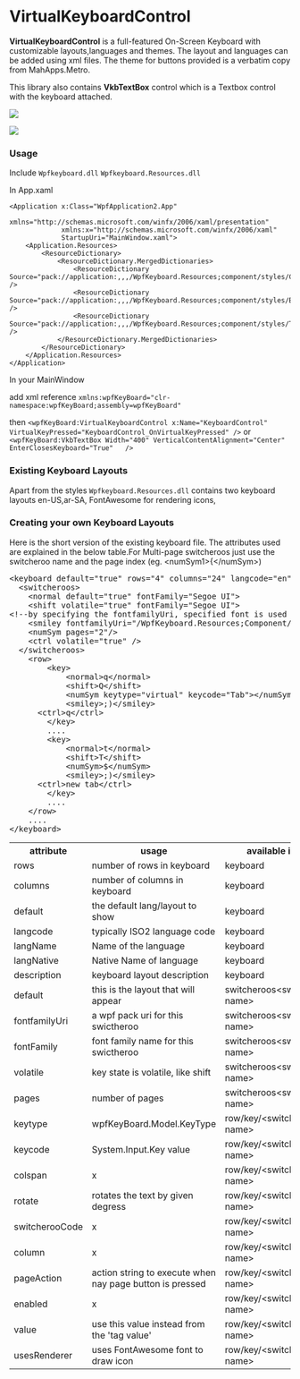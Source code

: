 VirtualKeyboardControl
======================

**VirtualKeyboardControl** is a full-featured On-Screen Keyboard with customizable layouts,languages and themes. The layout and languages can be added using xml files. The theme for buttons provided is a verbatim copy from MahApps.Metro. 

This library also contains **VkbTextBox** control which is a Textbox control with the keyboard attached.

 ![](https://raw.githubusercontent.com/naveedmurtuza/VirtualKeyboardControl/master/keyboard%20images/keyboard1.png)
 
 ![](https://raw.githubusercontent.com/naveedmurtuza/VirtualKeyboardControl/master/keyboard%20images/keyboard2.png)
 
### Usage ###
Include ```Wpfkeyboard.dll``` ```Wpfkeyboard.Resources.dll```

In App.xaml

```
<Application x:Class="WpfApplication2.App"
             xmlns="http://schemas.microsoft.com/winfx/2006/xaml/presentation"
             xmlns:x="http://schemas.microsoft.com/winfx/2006/xaml"
             StartupUri="MainWindow.xaml">
    <Application.Resources>
        <ResourceDictionary>
            <ResourceDictionary.MergedDictionaries>
                <ResourceDictionary Source="pack://application:,,,/WpfKeyboard.Resources;component/styles/Colors.xaml" />
                <ResourceDictionary Source="pack://application:,,,/WpfKeyboard.Resources;component/styles/Button.xaml" />
                <ResourceDictionary Source="pack://application:,,,/WpfKeyboard.Resources;component/styles/ToggleButton.xaml" />
            </ResourceDictionary.MergedDictionaries>
        </ResourceDictionary>
    </Application.Resources>
</Application>
```

In your MainWindow

add xml reference ```xmlns:wpfKeyBoard="clr-namespace:wpfKeyBoard;assembly=wpfKeyBoard"```

then
```<wpfKeyBoard:VirtualKeyboardControl x:Name="KeyboardControl" VirtualKeyPressed="KeyboardControl_OnVirtualKeyPressed" />```
or
```<wpfKeyBoard:VkbTextBox Width="400" VerticalContentAlignment="Center" EnterClosesKeyboard="True"   />```

### Existing Keyboard Layouts ###
Apart from the styles ```Wpfkeyboard.Resources.dll``` contains two keyboard layouts en-US,ar-SA, FontAwesome for rendering icons, 
### Creating your own Keyboard Layouts ###
Here is the short version of the existing keyboard file. The attributes used are explained in the below table.For Multi-page switcheroos just use the switcheroo name and the page index (eg. &lt;numSym1>{&lt;/numSym>)
<pre>
&lt;keyboard default="true" rows="4" columns="24" langcode="en" langName="English" langNative="English" description="English QWERTY Layout">
  &lt;switcheroos>
    &lt;normal default="true" fontFamily="Segoe UI"></normal>
    &lt;shift volatile="true" fontFamily="Segoe UI"></shift>
&lt;!--by specifying the fontfamilyUri, specified font is used when displaying this key collection -->
    &lt;smiley fontfamilyUri="/WpfKeyboard.Resources;Component/fonts/#Emoticons" ></smiley>
    &lt;numSym pages="2"/>
    &lt;ctrl volatile="true" />
  &lt;/switcheroos>
	&lt;row>
		&lt;key>
			&lt;normal>q&lt;/normal>
			&lt;shift>Q&lt;/shift>
			&lt;numSym keytype="virtual" keycode="Tab">&lt;/numSym>
			&lt;smiley>;)&lt;/smiley>
      &lt;ctrl>q&lt;/ctrl>
		&lt;/key>
		....
		&lt;key>
			&lt;normal>t&lt;/normal>
			&lt;shift>T&lt;/shift>
			&lt;numSym>$&lt;/numSym>
			&lt;smiley>;)&lt;/smiley>
      &lt;ctrl>new tab&lt;/ctrl>
		&lt;/key>
		....
	&lt;/row>
	....
&lt;/keyboard>
</pre>
<table><tbody><tr><th>attribute</th><th>usage</th><th>available in tag</th></tr><tr><td>rows</td><td>number of rows in keyboard</td><td>keyboard</td></tr><tr><td>columns</td><td>number of columns in keyboard</td><td>keyboard</td></tr><tr><td>default</td><td>the default lang/layout to show</td><td>keyboard</td></tr><tr><td>langcode</td><td>typically ISO2 language code</td><td>keyboard</td></tr><tr><td>langName</td><td>Name of the language</td><td>keyboard</td></tr><tr><td>langNative</td><td>Native Name of language</td><td>keyboard</td></tr><tr><td>description</td><td>keyboard layout description</td><td>keyboard</td></tr><tr><td>default</td><td>this is the layout that will appear</td><td>switcheroos&lt;switcheroo-name&gt;</td></tr><tr><td>fontfamilyUri</td><td>a wpf pack uri for this swictheroo</td><td>switcheroos&lt;switcheroo-name&gt;</td></tr><tr><td>fontFamily</td><td>font family name for this swictheroo</td><td>switcheroos&lt;switcheroo-name&gt;</td></tr><tr><td>volatile</td><td>key state is volatile, like shift</td><td>switcheroos&lt;switcheroo-name&gt;</td></tr><tr><td>pages</td><td>number of pages</td><td>switcheroos&lt;switcheroo-name&gt;</td></tr><tr><td>keytype</td><td>wpfKeyBoard.Model.KeyType</td><td>row/key/&lt;switcheroo-name&gt;</td></tr><tr><td>keycode</td><td>System.Input.Key value</td><td>row/key/&lt;switcheroo-name&gt;</td></tr><tr><td>colspan</td><td>x</td><td>row/key/&lt;switcheroo-name&gt;</td></tr><tr><td>rotate</td><td>rotates the text by given degress</td><td>row/key/&lt;switcheroo-name&gt;</td></tr><tr><td>switcherooCode</td><td>x</td><td>row/key/&lt;switcheroo-name&gt;</td></tr><tr><td>column</td><td>x</td><td>row/key/&lt;switcheroo-name&gt;</td></tr><tr><td>pageAction</td><td>action string to execute when nay page button is pressed</td><td>row/key/&lt;switcheroo-name&gt;</td></tr><tr><td>enabled</td><td>x</td><td>row/key/&lt;switcheroo-name&gt;</td></tr><tr><td>value</td><td>use this value instead from the 'tag value'</td><td>row/key/&lt;switcheroo-name&gt;</td></tr><tr><td>usesRenderer</td><td>uses FontAwesome font to draw icon</td><td>row/key/&lt;switcheroo-name&gt;</td></tr></tbody></table>
